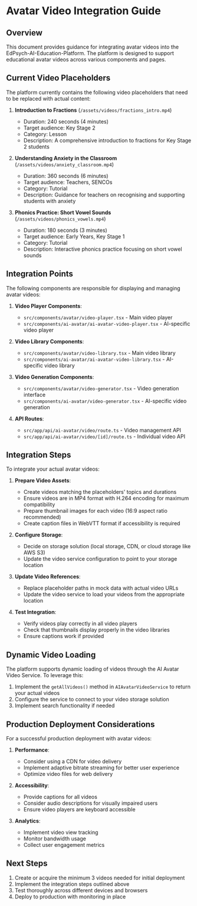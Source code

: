 # Avatar Video Integration Guide

## Overview

This document provides guidance for integrating avatar videos into the EdPsych-AI-Education-Platform. The platform is designed to support educational avatar videos across various components and pages.

## Current Video Placeholders

The platform currently contains the following video placeholders that need to be replaced with actual content:

1. **Introduction to Fractions** (`/assets/videos/fractions_intro.mp4`)
   - Duration: 240 seconds (4 minutes)
   - Target audience: Key Stage 2
   - Category: Lesson
   - Description: A comprehensive introduction to fractions for Key Stage 2 students

2. **Understanding Anxiety in the Classroom** (`/assets/videos/anxiety_classroom.mp4`)
   - Duration: 360 seconds (6 minutes)
   - Target audience: Teachers, SENCOs
   - Category: Tutorial
   - Description: Guidance for teachers on recognising and supporting students with anxiety

3. **Phonics Practice: Short Vowel Sounds** (`/assets/videos/phonics_vowels.mp4`)
   - Duration: 180 seconds (3 minutes)
   - Target audience: Early Years, Key Stage 1
   - Category: Tutorial
   - Description: Interactive phonics practice focusing on short vowel sounds

## Integration Points

The following components are responsible for displaying and managing avatar videos:

1. **Video Player Components**:
   - `src/components/avatar/video-player.tsx` - Main video player
   - `src/components/ai-avatar/ai-avatar-video-player.tsx` - AI-specific video player

2. **Video Library Components**:
   - `src/components/avatar/video-library.tsx` - Main video library
   - `src/components/ai-avatar/ai-avatar-video-library.tsx` - AI-specific video library

3. **Video Generation Components**:
   - `src/components/avatar/video-generator.tsx` - Video generation interface
   - `src/components/ai-avatar/video-generator.tsx` - AI-specific video generation

4. **API Routes**:
   - `src/app/api/ai-avatar/video/route.ts` - Video management API
   - `src/app/api/ai-avatar/video/[id]/route.ts` - Individual video API

## Integration Steps

To integrate your actual avatar videos:

1. **Prepare Video Assets**:
   - Create videos matching the placeholders' topics and durations
   - Ensure videos are in MP4 format with H.264 encoding for maximum compatibility
   - Prepare thumbnail images for each video (16:9 aspect ratio recommended)
   - Create caption files in WebVTT format if accessibility is required

2. **Configure Storage**:
   - Decide on storage solution (local storage, CDN, or cloud storage like AWS S3)
   - Update the video service configuration to point to your storage location

3. **Update Video References**:
   - Replace placeholder paths in mock data with actual video URLs
   - Update the video service to load your videos from the appropriate location

4. **Test Integration**:
   - Verify videos play correctly in all video players
   - Check that thumbnails display properly in the video libraries
   - Ensure captions work if provided

## Dynamic Video Loading

The platform supports dynamic loading of videos through the AI Avatar Video Service. To leverage this:

1. Implement the `getAllVideos()` method in `AIAvatarVideoService` to return your actual videos
2. Configure the service to connect to your video storage solution
3. Implement search functionality if needed

## Production Deployment Considerations

For a successful production deployment with avatar videos:

1. **Performance**:
   - Consider using a CDN for video delivery
   - Implement adaptive bitrate streaming for better user experience
   - Optimize video files for web delivery

2. **Accessibility**:
   - Provide captions for all videos
   - Consider audio descriptions for visually impaired users
   - Ensure video players are keyboard accessible

3. **Analytics**:
   - Implement video view tracking
   - Monitor bandwidth usage
   - Collect user engagement metrics

## Next Steps

1. Create or acquire the minimum 3 videos needed for initial deployment
2. Implement the integration steps outlined above
3. Test thoroughly across different devices and browsers
4. Deploy to production with monitoring in place
